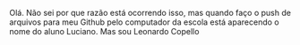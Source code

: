 Olá. Não sei por que razão está ocorrendo isso, mas quando faço o push de arquivos para meu Github pelo computador da escola está aparecendo o nome do aluno Luciano. Mas sou Leonardo Copello 
